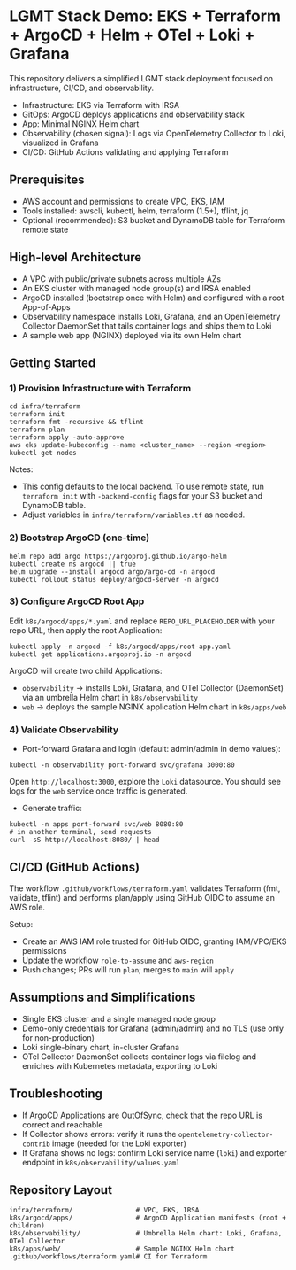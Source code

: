 # LGMT Stack Demo: EKS + Terraform + ArgoCD + Helm + OTel + Loki + Grafana

This repository delivers a simplified LGMT stack deployment focused on infrastructure, CI/CD, and observability.

- Infrastructure: EKS via Terraform with IRSA
- GitOps: ArgoCD deploys applications and observability stack
- App: Minimal NGINX Helm chart
- Observability (chosen signal): Logs via OpenTelemetry Collector to Loki, visualized in Grafana
- CI/CD: GitHub Actions validating and applying Terraform

## Prerequisites
- AWS account and permissions to create VPC, EKS, IAM
- Tools installed: awscli, kubectl, helm, terraform (1.5+), tflint, jq
- Optional (recommended): S3 bucket and DynamoDB table for Terraform remote state

## High-level Architecture
- A VPC with public/private subnets across multiple AZs
- An EKS cluster with managed node group(s) and IRSA enabled
- ArgoCD installed (bootstrap once with Helm) and configured with a root App-of-Apps
- Observability namespace installs Loki, Grafana, and an OpenTelemetry Collector DaemonSet that tails container logs and ships them to Loki
- A sample web app (NGINX) deployed via its own Helm chart

## Getting Started

### 1) Provision Infrastructure with Terraform
```
cd infra/terraform
terraform init
terraform fmt -recursive && tflint
terraform plan
terraform apply -auto-approve
aws eks update-kubeconfig --name <cluster_name> --region <region>
kubectl get nodes
```
Notes:
- This config defaults to the local backend. To use remote state, run `terraform init` with `-backend-config` flags for your S3 bucket and DynamoDB table.
- Adjust variables in `infra/terraform/variables.tf` as needed.

### 2) Bootstrap ArgoCD (one-time)
```
helm repo add argo https://argoproj.github.io/argo-helm
kubectl create ns argocd || true
helm upgrade --install argocd argo/argo-cd -n argocd
kubectl rollout status deploy/argocd-server -n argocd
```

### 3) Configure ArgoCD Root App
Edit `k8s/argocd/apps/*.yaml` and replace `REPO_URL_PLACEHOLDER` with your repo URL, then apply the root Application:
```
kubectl apply -n argocd -f k8s/argocd/apps/root-app.yaml
kubectl get applications.argoproj.io -n argocd
```
ArgoCD will create two child Applications:
- `observability` -> installs Loki, Grafana, and OTel Collector (DaemonSet) via an umbrella Helm chart in `k8s/observability`
- `web` -> deploys the sample NGINX application Helm chart in `k8s/apps/web`

### 4) Validate Observability
- Port-forward Grafana and login (default: admin/admin in demo values):
```
kubectl -n observability port-forward svc/grafana 3000:80
```
Open `http://localhost:3000`, explore the `Loki` datasource. You should see logs for the `web` service once traffic is generated.

- Generate traffic:
```
kubectl -n apps port-forward svc/web 8080:80
# in another terminal, send requests
curl -sS http://localhost:8080/ | head
```

## CI/CD (GitHub Actions)
The workflow `.github/workflows/terraform.yaml` validates Terraform (fmt, validate, tflint) and performs plan/apply using GitHub OIDC to assume an AWS role.

Setup:
- Create an AWS IAM role trusted for GitHub OIDC, granting IAM/VPC/EKS permissions
- Update the workflow `role-to-assume` and `aws-region`
- Push changes; PRs will run `plan`; merges to `main` will `apply`

## Assumptions and Simplifications
- Single EKS cluster and a single managed node group
- Demo-only credentials for Grafana (admin/admin) and no TLS (use only for non-production)
- Loki single-binary chart, in-cluster Grafana
- OTel Collector DaemonSet collects container logs via filelog and enriches with Kubernetes metadata, exporting to Loki

## Troubleshooting
- If ArgoCD Applications are OutOfSync, check that the repo URL is correct and reachable
- If Collector shows errors: verify it runs the `opentelemetry-collector-contrib` image (needed for the Loki exporter)
- If Grafana shows no logs: confirm Loki service name (`loki`) and exporter endpoint in `k8s/observability/values.yaml`

## Repository Layout
```
infra/terraform/                # VPC, EKS, IRSA
k8s/argocd/apps/                # ArgoCD Application manifests (root + children)
k8s/observability/              # Umbrella Helm chart: Loki, Grafana, OTel Collector
k8s/apps/web/                   # Sample NGINX Helm chart
.github/workflows/terraform.yaml# CI for Terraform
```
